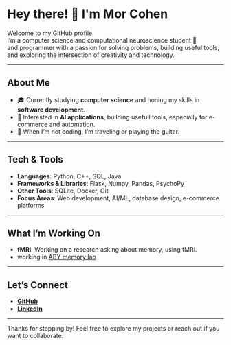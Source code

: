 # Hey there! 👋 I'm Mor Cohen

Welcome to my GitHub profile. <br/>
I’m a computer science and computational neuroscience student 🧠<br/>
and programmer with a passion for solving problems, building useful tools, and exploring the intersection of creativity and technology.

---

## About Me
- 🎓 Currently studying **computer science** and honing my skills in **software development**.
- 🤖 Interested in **AI applications**, building usefull tools, especially for e-commerce and automation.
- 🎸 When I’m not coding, I’m traveling or playing the guitar.

---

## Tech & Tools
- **Languages**: Python, C++, SQL, Java
- **Frameworks & Libraries**: Flask, Numpy, Pandas, PsychoPy
- **Other Tools**: SQLite, Docker, Git
- **Focus Areas**: Web development, AI/ML, database design, e-commerce platforms

---

## What I’m Working On
- **fMRI**: Working on a research asking about memory, using fMRI.
- working in [ABY memory lab](https://www.abymemlab.com/)

---

## Let’s Connect
- [**GitHub**](https://github.com/morco97)
- [**LinkedIn**](https://linkedin.com/in/mor-cohen97)

---

Thanks for stopping by! Feel free to explore my projects or reach out if you want to collaborate.


<!--
**morco97/morco97** is a ✨ _special_ ✨ repository because its `README.md` (this file) appears on your GitHub profile.

Here are some ideas to get you started:

- 🔭 I’m currently working on ...
- 🌱 I’m currently learning ...
- 👯 I’m looking to collaborate on ...
- 🤔 I’m looking for help with ...
- 💬 Ask me about ...
- 📫 How to reach me: ...
- 😄 Pronouns: ...
- ⚡ Fun fact: ...
-->
